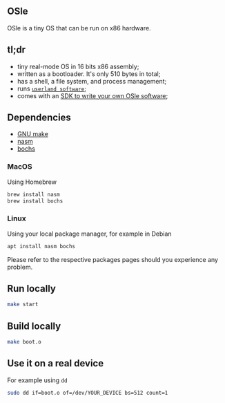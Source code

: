 OSle
---

OSle is a tiny OS that can be run on x86 hardware.

## tl;dr

* tiny real-mode OS in 16 bits x86 assembly;
* written as a bootloader. It's only 510 bytes in total;
* has a shell, a file system, and process management;
* runs [`userland software`](./bin/);
* comes with an [SDK to write your own OSle software](./sdk/);

## Dependencies

* [GNU make](https://www.gnu.org/software/make/)
* [nasm](https://www.nasm.us)
* [bochs](https://bochs.sourceforge.io)

### MacOS

Using Homebrew

```sh
brew install nasm
brew install bochs
```

### Linux 

Using your local package manager, for example in Debian

```sh
apt install nasm bochs
```

Please refer to the respective packages pages should you experience any problem.

## Run locally

```sh
make start
```

## Build locally

```sh
make boot.o
```

## Use it on a real device

For example using `dd`

```sh
sudo dd if=boot.o of=/dev/YOUR_DEVICE bs=512 count=1
```